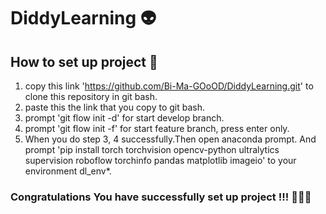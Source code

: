 # DiddyLearning 👽
## How to set up project 🚩

1. copy this link 'https://github.com/Bi-Ma-GOoOD/DiddyLearning.git'  to clone this repository in git bash.
2. paste this the link that you copy to git bash. 
3. prompt 'git flow init -d' for start develop branch.
4. prompt 'git flow init -f' for start feature branch, press enter only.
5. When you do step 3, 4 successfully.Then open anaconda prompt. And prompt 'pip install torch torchvision opencv-python ultralytics supervision roboflow torchinfo pandas matplotlib imageio' to your environment dl_env*.
### Congratulations You have successfully set up project !!! 🎉🎉🎉
